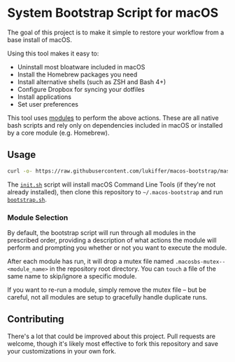 # System Bootstrap Script for macOS

The goal of this project is to make it simple to restore your workflow from a base install of macOS.

Using this tool makes it easy to:
- Uninstall most bloatware included in macOS
- Install the Homebrew packages you need
- Install alternative shells (such as ZSH and Bash 4+)
- Configure Dropbox for syncing your dotfiles
- Install applications
- Set user preferences

This tool uses [modules](./modules) to perform the above actions. These are all native bash scripts and rely only on
dependencies included in macOS or installed by a core module (e.g. Homebrew).

## Usage

```bash
curl -o- https://raw.githubusercontent.com/lukiffer/macos-bootstrap/master/init.sh | bash
```

The [`init.sh`](./init.sh) script will install macOS Command Line Tools (if they're not already installed), then clone
this repository to `~/.macos-bootstrap` and run [`bootstrap.sh`](./bootstrap.sh).

### Module Selection

By default, the bootstrap script will run through all modules in the prescribed order, providing a description of what
actions the module will perform and prompting you whether or not you want to execute the module.

After each module has run, it will drop a mutex file named `.macosbs-mutex--<module_name>` in the repository root
directory. You can `touch` a file of the same name to skip/ignore a specific module.

If you want to re-run a module, simply remove the mutex file – but be careful, not all modules are setup to gracefully
handle duplicate runs.

## Contributing

There's a lot that could be improved about this project. Pull requests are welcome, though it's likely most effective
to fork this repository and save your customizations in your own fork.
